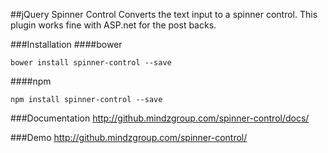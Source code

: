 ##jQuery Spinner Control
Converts the text input to a spinner control. This plugin works fine with ASP.net for the post backs.

###Installation
####bower
```
bower install spinner-control --save
```

####npm
```
npm install spinner-control --save
```

###Documentation
http://github.mindzgroup.com/spinner-control/docs/

###Demo
http://github.mindzgroup.com/spinner-control/

